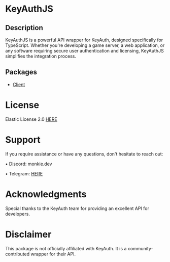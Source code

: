# KeyAuthJS

## Description

KeyAuthJS is a powerful API wrapper for KeyAuth, designed specifically for TypeScript. Whether you're developing a game server, a web application, or any software requiring secure user authentication and licensing, KeyAuthJS simplifies the integration process.

## Packages

-   [Client](https://github.com/lIMonkieIl/keyauth-js/tree/main/packages/client)

# License

Elastic License 2.0 [HERE](https://github.com/lIMonkieIl/keyauth-npm/blob/dev/LICENSE)

# Support

If you require assistance or have any questions, don't hesitate to reach out:

• Discord: monkie.dev

• Telegram: [HERE](https://t.me/lIMonkieIl)

# Acknowledgments

Special thanks to the KeyAuth team for providing an excellent API for developers.

# Disclaimer

This package is not officially affiliated with KeyAuth. It is a community-contributed wrapper for their API.
